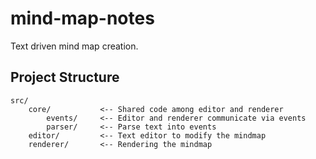 # mind-map-notes
Text driven mind map creation.


## Project Structure

```
src/
    core/           <-- Shared code among editor and renderer
        events/     <-- Editor and renderer communicate via events
        parser/     <-- Parse text into events
    editor/         <-- Text editor to modify the mindmap
    renderer/       <-- Rendering the mindmap
```